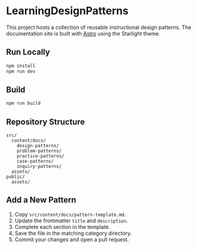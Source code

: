 # LearningDesignPatterns

This project hosts a collection of reusable instructional design patterns. The documentation site is built with [Astro](https://astro.build/) using the Starlight theme.

## Run Locally

```bash
npm install
npm run dev
```

## Build

```bash
npm run build
```

## Repository Structure

```
src/
  content/docs/
    design-patterns/
    problem-patterns/
    practice-patterns/
    case-patterns/
    inquiry-patterns/
  assets/
public/
  assets/
```

## Add a New Pattern

1. Copy `src/content/docs/pattern-template.md`.
2. Update the frontmatter `title` and `description`.
3. Complete each section in the template.
4. Save the file in the matching category directory.
5. Commit your changes and open a pull request.
